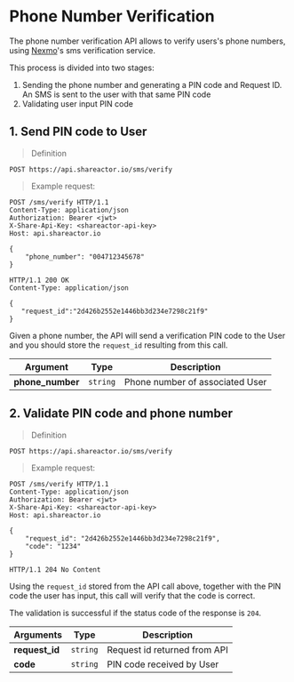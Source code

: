 # Phone Number Verification

The phone number verification API allows to verify users's phone numbers, using
[Nexmo](https://www.nexmo.com/products/verify)'s sms verification service.

This process is divided into two stages:

1. Sending the phone number and generating a PIN code and Request ID. An SMS is sent to the user with that same PIN code
2. Validating user input PIN code

## 1. Send PIN code to User

> Definition

```
POST https://api.shareactor.io/sms/verify
```

> Example request:

``` http
POST /sms/verify HTTP/1.1
Content-Type: application/json
Authorization: Bearer <jwt>
X-Share-Api-Key: <shareactor-api-key>
Host: api.shareactor.io

{
    "phone_number": "004712345678"
}
```

``` http
HTTP/1.1 200 OK
Content-Type: application/json

{
   "request_id":"2d426b2552e1446bb3d234e7298c21f9"
}
```

Given a phone number, the API will send a verification PIN code to the User and you should store the `request_id` resulting from this call.

Argument | Type | Description
-------- | ---- | ------
**phone_number** | `string` | Phone number of associated User

## 2. Validate PIN code and phone number

> Definition

```
POST https://api.shareactor.io/sms/verify
```

> Example request:

``` http
POST /sms/verify HTTP/1.1
Content-Type: application/json
Authorization: Bearer <jwt>
X-Share-Api-Key: <shareactor-api-key>
Host: api.shareactor.io

{
    "request_id": "2d426b2552e1446bb3d234e7298c21f9",
    "code": "1234"
}
```

``` http
HTTP/1.1 204 No Content
```

Using the `request_id` stored from the API call above, together with the PIN code the user has input, this call will verify that the code is correct.

The validation is successful if the status code of the response is `204`.

Arguments | Type | Description
--------- | ---- | ------
**request_id** | `string` | Request id returned from API
**code** | `string` | PIN code received by User



